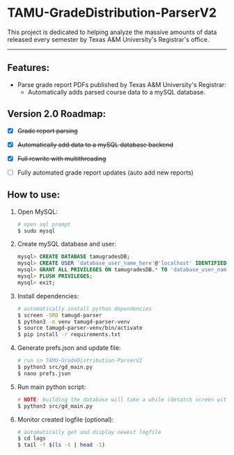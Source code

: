 # TAMU-GradeDistribution-ParserV2

This project is dedicated to helping analyze the massive amounts of data released every semester by Texas A&M University's Registrar's office.

---

## Features:
- Parse grade report PDFs published by Texas A&M University's Registrar:
    - Automatically adds parsed course data to a mySQL database.


## Version 2.0 Roadmap:
- [x] <s>Grade report parsing</s>
- [x] <s>Automatically add data to a mySQL database backend</s>
- [x] <s>Full rewrite with multithreading</s>
- [ ] Fully automated grade report updates (auto add new reports)


## How to use:
1. Open MySQL:
    ```bash
    # open sql prompt
    $ sudo mysql
    ```
2. Create mySQL database and user:
    ```sql
    mysql> CREATE DATABASE tamugradesDB;
    mysql> CREATE USER 'database_user_name_here'@'localhost' IDENTIFIED BY 'database_user_password_here';
    mysql> GRANT ALL PRIVILEGES ON tamugradesDB.* TO 'database_user_name_here'@'localhost';
    mysql> FLUSH PRIVILEGES;
    mysql> exit;
    ```
3. Install dependencies:
    ```bash
    # automatically install python dependencies
    $ screen -SRD tamugd-parser
    $ python3 -m venv tamugd-parser-venv
    $ source tamugd-parser-venv/bin/activate
    $ pip install -r requirements.txt
    ```
4. Generate prefs.json and update file:
    ```bash
    # run in TAMU-GradeDistribution-ParserV2
    $ python3 src/gd_main.py
    $ nano prefs.json
    ```
5. Run main python script:
    ```bash
    # NOTE: building the database will take a while (detatch screen with CTRL+A then CTRL+D after running main script)
    $ python3 src/gd_main.py
    ```
6. Monitor created logfile (optional):
    ```bash
    # automatically get and display newest logfile
    $ cd logs
    $ tail -f $(ls -t | head -1)
    ```
